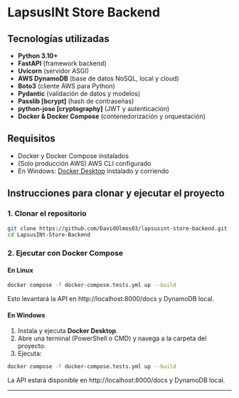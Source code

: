 # LapsusINt Store Backend

## Tecnologías utilizadas
- **Python 3.10+**
- **FastAPI** (framework backend)
- **Uvicorn** (servidor ASGI)
- **AWS DynamoDB** (base de datos NoSQL, local y cloud)
- **Boto3** (cliente AWS para Python)
- **Pydantic** (validación de datos y modelos)
- **Passlib [bcrypt]** (hash de contraseñas)
- **python-jose [cryptography]** (JWT y autenticación)
- **Docker & Docker Compose** (contenedorización y orquestación)

## Requisitos
- Docker y Docker Compose instalados
- (Solo producción AWS) AWS CLI configurado
- En Windows: [Docker Desktop](https://www.docker.com/products/docker-desktop/) instalado y corriendo

## Instrucciones para clonar y ejecutar el proyecto

### 1. Clonar el repositorio
```bash
git clone https://github.com/DavidOlmos03/lapsusint-store-backend.git
cd LapsusINt-Store-Backend
```

### 2. Ejecutar con Docker Compose

#### En Linux
```bash
docker compose -f docker-compose.tests.yml up --build
```
Esto levantará la API en http://localhost:8000/docs y DynamoDB local.

#### En Windows
1. Instala y ejecuta **Docker Desktop**.
2. Abre una terminal (PowerShell o CMD) y navega a la carpeta del proyecto.
3. Ejecuta:
```bash
docker compose -f docker-compose.tests.yml up --build
```
La API estará disponible en http://localhost:8000/docs y DynamoDB local.

---

